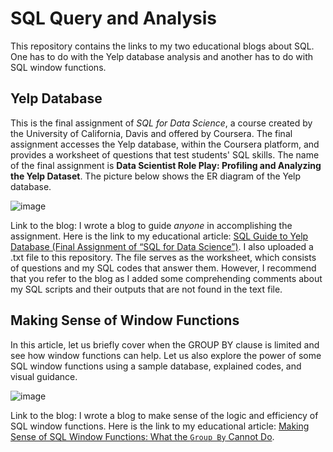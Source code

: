 # SQL Query and Analysis
This repository contains the links to my two educational blogs about SQL. One has to do with the Yelp database analysis and another has to do with SQL window functions. 

## Yelp Database 
This is the final assignment of _SQL for Data Science_, a course created by the University of California, Davis and offered by Coursera. The final assignment accesses the Yelp database, within the Coursera platform, and provides a worksheet of questions that test students' SQL skills. The name of the final assignment is __Data Scientist Role Play: Profiling and Analyzing the Yelp Dataset__. The picture below shows the ER diagram of the Yelp database. 

![image](https://github.com/marvin-rubia/Querying-and-Analyzing-the-Yelp-Database-in-SQL/assets/140475770/0aebcbf7-5008-46bc-b61b-627ae5dc54d1)

Link to the blog:
I wrote a blog to guide _anyone_ in accomplishing the assignment. Here is the link to my educational article: [SQL Guide to Yelp Database (Final Assignment of “SQL for Data Science”)](https://marvinrubia.medium.com/sql-guide-to-yelp-database-final-assignment-of-sql-for-data-science-35a0a1091a07). I also uploaded a .txt file to this repository. The file serves as the worksheet, which consists of questions and my SQL codes that answer them. However, I recommend that you refer to the blog as I added some comprehending comments about my SQL scripts and their outputs that are not found in the text file.

## Making Sense of Window Functions

In this article, let us briefly cover when the GROUP BY clause is limited and see how window functions can help. Let us also explore the power of some SQL window functions using a sample database, explained codes, and visual guidance.

![image](https://github.com/marvin-rubia/SQL-Query-and-Analysis/assets/140475770/41e2503d-4033-4ca6-ae8f-4756dcb260ca)

Link to the blog: 
I wrote a blog to make sense of the logic and efficiency of SQL window functions. Here is the link to my educational article: [Making Sense of SQL Window Functions: What the `Group By` Cannot Do](https://marvinrubia.medium.com/making-sense-of-sql-window-functions-what-the-group-by-cannot-do-c5076004e085).
